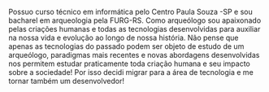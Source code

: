 Possuo curso técnico em informática pelo Centro Paula Souza -SP e sou bacharel em arqueologia pela FURG-RS. Como arqueólogo sou apaixonado pelas criações humanas e todas as tecnologias desenvolvidas para auxiliar na nossa vida e evolução ao longo de nossa história. Não pense que apenas as tecnologias do passado podem ser objeto de estudo de um arqueólogo, paradigmas mais recentes e novas abordagens desenvolvidas nos permitem estudar praticamente toda criação humana e seu impacto sobre a sociedade! Por isso decidi migrar para a área de tecnologia e me tornar também um desenvolvedor!
<!---
Ragesick/Ragesick is a ✨ special ✨ repository because its `README.md` (this file) appears on your GitHub profile.
You can click the Preview link to take a look at your changes.
--->
